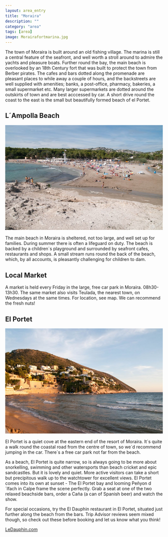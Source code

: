 ```yaml
---
layout: area_entry
title: "Moraira"
description: ""
category: "area"
tags: [area]
image: Morairafortmarina.jpg
---
```


The town of Moraira is built around an old fishing village. The marina is still a central feature of the seafront, and well worth a stroll around to admire the yachts and pleasure boats. Further round the bay, the main beach is overlooked by an 18th Century fort that was built to protect the town from Berber pirates.<!-- more --> The cafes and bars dotted along the promenade are pleasant places to while away a couple of hours, and the backstreets are well supplied with amenities; banks, a post-office, pharmacy, bakeries, a small supermarket etc.  Many larger supermarkets are dotted around the outskirts of town and are best acccessed by car. A short drive round the coast to the east is the small but beautifully formed beach of el Portet.



<h2 class="clearleft">L&acute;Ampolla Beach</h2>
<img class="area_img_left" src="/assets/images/local_area/large/morairamainbeach.jpg" alt="L&acute;Ampolla Beach"/>

The main beach in Moraira is sheltered, not too large, and well set up for families. During summer there is often a lifeguard on duty. The beach is backed by a children&acute;s playground and surrounded by seafront cafes, restaurants and shops.   A small stream runs round the back of the beach, which, by all accounts, is pleasantly challenging for children to dam.


<h2 class="clearleft">Local Market</h2>

A market is held every Friday in the large, free car park in Moraira. 08h30-13h30.
The same market also visits Teulada, the nearest town, on Wednesdays at the same times.  For location, see map. We can recommend the fresh nuts!


<h2 class="clearleft" >El Portet</h2>
<img class="area_img_left" src="/assets/images/local_area/large/elportetbeach.jpg" alt="El Portet Beach"/>

El Portet is a quiet cove at the eastern end of the resort of Moraira. It&acute;s quite a walk round the coastal road from the centre of town, so we&acute;d recommend jumping in the car. There&acute;s a free car park not far from the beach.

As a beach, El Portet is quite narrow, so is always going to be more about snorkelling, swimming and other watersports than beach cricket and epic sandcastles. But it is lovely and quiet.  More active visitors can take a short but precipitous walk up to the watchtower for excellent views.  El Portet comes into its own at sunset - The El Portet bay and looming Pe&ntilde;yon d&acute;Ifach in Calpe frame the scene perfectly.  Grab a seat at one of the two relaxed beachside bars, order a Ca&ntilde;a (a can of Spanish beer) and watch the show.


For special occasions, try the El Dauphin restaurant in El Portet, situated just further along the beach from the bars.  Trip Advisor reviews seem mixed though, so check out these before booking and let us know what you think!

<a href="http://www.ledauphin.com/en/">LeDauphin.com</a>